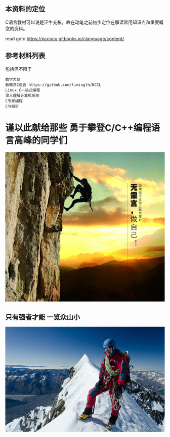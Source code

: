 ## 本资料的定位

C语言教材可以说是汗牛充栋，故在动笔之前初步定位在解读常用知识点和重要概念的资料。

read goto https://pccoco.gitbooks.io/clanguage/content/

## 参考材料列表


包括但不限于

```
教学大纲
新概念C语言 https://github.com/limingth/NCCL
Linux C一站式编程
深入理解计算机系统
C专家编程
C与指针
```


# 谨以此献给那些 勇于攀登C/C++编程语言高峰的同学们

![](assets/000timg.jpg)

## 只有强者才能 一览众山小

![](assets/001.jpg)




